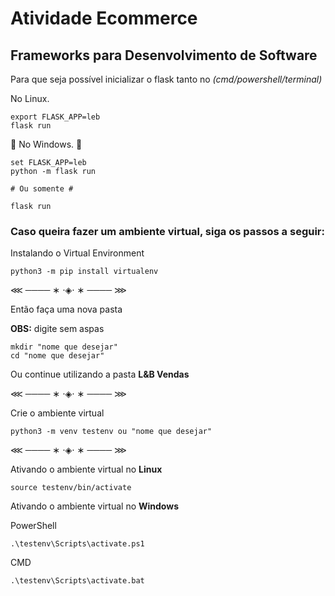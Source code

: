 # Atividade Ecommerce
## Frameworks para Desenvolvimento de Software


Para que seja possível inicializar o flask tanto no *(cmd/powershell/terminal)* 

No Linux.

```
export FLASK_APP=leb
flask run
```
:rocket: No Windows. :rocket:

```
set FLASK_APP=leb
python -m flask run

# Ou somente #

flask run
```


### Caso queira fazer um ambiente virtual, siga os passos a seguir:

Instalando o Virtual Environment
```
python3 -m pip install virtualenv
```
⋘ ──── ∗ ⋅◈⋅ ∗ ──── ⋙

Então faça uma nova pasta


**OBS:** digite sem aspas

```
mkdir "nome que desejar"
cd "nome que desejar"
```

Ou continue utilizando a pasta **L&B Vendas**


⋘ ──── ∗ ⋅◈⋅ ∗ ──── ⋙

Crie o ambiente virtual

```
python3 -m venv testenv ou "nome que desejar"
```
⋘ ──── ∗ ⋅◈⋅ ∗ ──── ⋙

Ativando o ambiente virtual no **Linux**

```
source testenv/bin/activate
```
Ativando o ambiente virtual no **Windows**

PowerShell

```
.\testenv\Scripts\activate.ps1
```

CMD
```
.\testenv\Scripts\activate.bat
```

